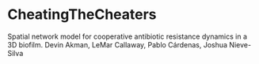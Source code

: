 # CheatingTheCheaters
Spatial network model for cooperative antibiotic resistance dynamics in a 3D biofilm. Devin Akman, LeMar Callaway, Pablo Cárdenas, Joshua Nieve-Silva
